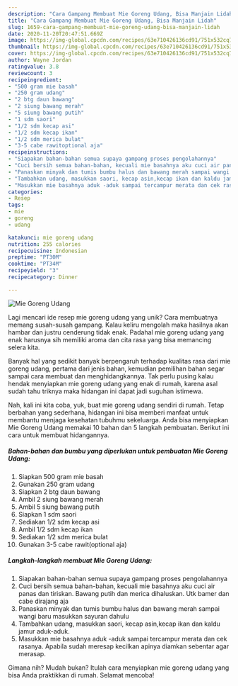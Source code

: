 ```yaml
---
description: "Cara Gampang Membuat Mie Goreng Udang, Bisa Manjain Lidah"
title: "Cara Gampang Membuat Mie Goreng Udang, Bisa Manjain Lidah"
slug: 1659-cara-gampang-membuat-mie-goreng-udang-bisa-manjain-lidah
date: 2020-11-20T20:47:51.669Z
image: https://img-global.cpcdn.com/recipes/63e710426136cd91/751x532cq70/mie-goreng-udang-foto-resep-utama.jpg
thumbnail: https://img-global.cpcdn.com/recipes/63e710426136cd91/751x532cq70/mie-goreng-udang-foto-resep-utama.jpg
cover: https://img-global.cpcdn.com/recipes/63e710426136cd91/751x532cq70/mie-goreng-udang-foto-resep-utama.jpg
author: Wayne Jordan
ratingvalue: 3.8
reviewcount: 3
recipeingredient:
- "500 gram mie basah"
- "250 gram udang"
- "2 btg daun bawang"
- "2 siung bawang merah"
- "5 siung bawang putih"
- "1 sdm saori"
- "1/2 sdm kecap asi"
- "1/2 sdm kecap ikan"
- "1/2 sdm merica bulat"
- "3-5 cabe rawitoptional aja"
recipeinstructions:
- "Siapakan bahan-bahan semua supaya gampang proses pengolahannya"
- "Cuci bersih semua bahan-bahan, kecuali mie basahnya aku cuci air panas dan tiriskan. Bawang putih dan merica dihaluskan. Utk bamer dan cabe dirajang aja"
- "Panaskan minyak dan tumis bumbu halus dan bawang merah sampai wangi baru masukkan sayuran dahulu"
- "Tambahkan udang, masukkan saori, kecap asin,kecap ikan dan kaldu jamur aduk-aduk."
- "Masukkan mie basahnya aduk -aduk sampai tercampur merata dan cek rasanya. Apabila sudah meresap kecilkan apinya diamkan sebentar agar merasap."
categories:
- Resep
tags:
- mie
- goreng
- udang

katakunci: mie goreng udang 
nutrition: 255 calories
recipecuisine: Indonesian
preptime: "PT30M"
cooktime: "PT34M"
recipeyield: "3"
recipecategory: Dinner

---
```



![Mie Goreng Udang](https://img-global.cpcdn.com/recipes/63e710426136cd91/751x532cq70/mie-goreng-udang-foto-resep-utama.jpg)

Lagi mencari ide resep mie goreng udang yang unik? Cara membuatnya memang susah-susah gampang. Kalau keliru mengolah maka hasilnya akan hambar dan justru cenderung tidak enak. Padahal mie goreng udang yang enak harusnya sih memiliki aroma dan cita rasa yang bisa memancing selera kita.



Banyak hal yang sedikit banyak berpengaruh terhadap kualitas rasa dari mie goreng udang, pertama dari jenis bahan, kemudian pemilihan bahan segar sampai cara membuat dan menghidangkannya. Tak perlu pusing kalau hendak menyiapkan mie goreng udang yang enak di rumah, karena asal sudah tahu triknya maka hidangan ini dapat jadi suguhan istimewa.


Nah, kali ini kita coba, yuk, buat mie goreng udang sendiri di rumah. Tetap berbahan yang sederhana, hidangan ini bisa memberi manfaat untuk membantu menjaga kesehatan tubuhmu sekeluarga. Anda bisa menyiapkan Mie Goreng Udang memakai 10 bahan dan 5 langkah pembuatan. Berikut ini cara untuk membuat hidangannya.

<!--inarticleads1-->

##### Bahan-bahan dan bumbu yang diperlukan untuk pembuatan Mie Goreng Udang:

1. Siapkan 500 gram mie basah
1. Gunakan 250 gram udang
1. Siapkan 2 btg daun bawang
1. Ambil 2 siung bawang merah
1. Ambil 5 siung bawang putih
1. Siapkan 1 sdm saori
1. Sediakan 1/2 sdm kecap asi
1. Ambil 1/2 sdm kecap ikan
1. Sediakan 1/2 sdm merica bulat
1. Gunakan 3-5 cabe rawit(optional aja)




<!--inarticleads2-->

##### Langkah-langkah membuat Mie Goreng Udang:

1. Siapakan bahan-bahan semua supaya gampang proses pengolahannya
1. Cuci bersih semua bahan-bahan, kecuali mie basahnya aku cuci air panas dan tiriskan. Bawang putih dan merica dihaluskan. Utk bamer dan cabe dirajang aja
1. Panaskan minyak dan tumis bumbu halus dan bawang merah sampai wangi baru masukkan sayuran dahulu
1. Tambahkan udang, masukkan saori, kecap asin,kecap ikan dan kaldu jamur aduk-aduk.
1. Masukkan mie basahnya aduk -aduk sampai tercampur merata dan cek rasanya. Apabila sudah meresap kecilkan apinya diamkan sebentar agar merasap.




Gimana nih? Mudah bukan? Itulah cara menyiapkan mie goreng udang yang bisa Anda praktikkan di rumah. Selamat mencoba!
